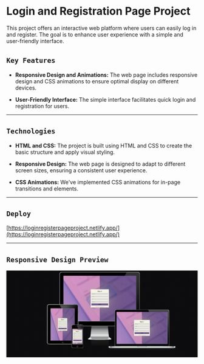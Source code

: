 # Login and Registration Page Project

This project offers an interactive web platform where users can easily log in and register. The goal is to enhance user experience with a simple and user-friendly interface.

## `Key Features`

- **Responsive Design and Animations:** The web page includes responsive design and CSS animations to ensure optimal display on different devices.

- **User-Friendly Interface:** The simple interface facilitates quick login and registration for users.

---

## `Technologies`

- **HTML and CSS:** The project is built using HTML and CSS to create the basic structure and apply visual styling.

- **Responsive Design:** The web page is designed to adapt to different screen sizes, ensuring a consistent user experience.

- **CSS Animations:** We've implemented CSS animations for in-page transitions and elements.

---

## `Deploy`

[https://loginregisterpageproject.netlify.app/](https://loginregisterpageproject.netlify.app/)

---

## `Responsive Design Preview`

![Alt text](Video_230828131857.gif)

